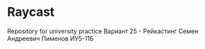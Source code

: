 # Raycast
Repository for university practice 
Вариант 25 - Рейкастинг
Семен Андреевич Пименов ИУ5-11Б
